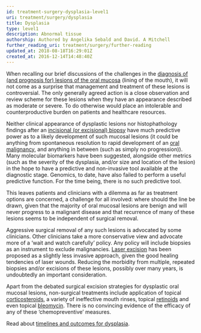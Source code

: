 ```yaml
---
id: treatment-surgery-dysplasia-level1
uri: treatment/surgery/dysplasia
title: Dysplasia
type: level1
description: Abnormal tissue
authorship: Authored by Angelika Sebald and David. A Mitchell
further_reading_uri: treatment/surgery/further-reading
updated_at: 2018-08-18T16:29:01Z
created_at: 2016-12-14T14:48:40Z
---
```


<p>When recalling our brief discussions of the challenges in the
    <a href="/diagnosis/a-z/dysplasia">diagnosis of (and prognosis for) lesions of the oral mucosa</a>    (lining of the mouth), it will not come as a surprise that
    management and treatment of these lesions is controversial.
    The only generally agreed action is a close observation and
    review scheme for these lesions when they have an appearance
    described as moderate or severe. To do otherwise would place
    an intolerable and counterproductive burden on patients and
    healthcare resources.</p>
<p>Neither clinical appearance of dysplastic lesions nor histophathology
    findings after an <a href="/diagnosis/tests/biopsy">incisional (or excisional) biopsy</a>    have much predictive power as to a likely development of
    such mucosal lesions (it could be anything from spontaneous
    resolution to rapid development of an <a href="/diagnosis/a-z/cancer/mouth-cancer">oral malignancy</a>,
    and anything in between (such as simply no progression)).
    Many molecular biomarkers have been suggested, alongside
    other metrics (such as the severity of the dysplasia, and/or
    size and location of the lesion) in the hope to have a predictive
    and non-invasive tool available at the diagnostic stage.
    Genomics, to date, have also failed to perform a useful predictive
    function. For the time being, there is no such predictive
    tool.</p>
<p>This leaves patients and clinicians with a dilemma as far as
    treatment options are concerned, a challenge for all involved:
    where should the line be drawn, given that the majority of
    oral mucosal lesions are benign and will never progress to
    a malignant disease and that recurrence of many of these
    lesions seems to be independent of surgical removal.</p>
<p>Aggressive surgical removal of any such lesions is advocated
    by some clinicians. Other clinicians take a more conservative
    view and advocate more of a ‘wait and watch carefully’ policy.
    Any policy will include biopsies as an instrument to exclude
    malignancies. <a href="/treatment/other/extreme-temperatures">Laser excision</a>    has been proposed as a slightly less invasive approach, given
    the good healing tendencies of laser wounds. Reducing the
    morbidity from multiple, repeated biopsies and/or excisions
    of these lesions, possibly over many years, is undoubtedly
    an important consideration.</p>
<p>Apart from the debated surgical excision strategies for dysplastic
    oral mucosal lesions, non-surgical treatments include application
    of topical <a href="/treatment/other/medication/miscellaneous/steroids">corticosteroids</a>,
    a variety of ineffective mouth rinses, topical <a href="/treatment/other/medication/miscellaneous/retinoid">retinoids</a>    and even topical <a href="/treatment/other/medication/miscellaneous/bleomycin">bleomycin</a>.
    There is no convincing evidence of the efficacy of any of
    these ‘chemopreventive’ measures.</p>
<aside>
    <p>Read about <a href="/treatment/timelines/dysplasia">timelines and outcomes for dysplasia</a>.</p>
</aside>
